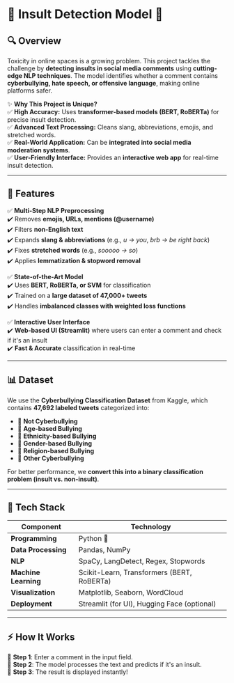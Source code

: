 # 🛑 Insult Detection Model 🚀  



## 🔍 Overview  
Toxicity in online spaces is a growing problem. This project tackles the challenge by **detecting insults in social media comments** using **cutting-edge NLP techniques**. The model identifies whether a comment contains **cyberbullying, hate speech, or offensive language**, making online platforms safer.  

✨ **Why This Project is Unique?**  
✅ **High Accuracy:** Uses **transformer-based models (BERT, RoBERTa)** for precise insult detection.  
✅ **Advanced Text Processing:** Cleans slang, abbreviations, emojis, and stretched words.  
✅ **Real-World Application:** Can be **integrated into social media moderation systems**.  
✅ **User-Friendly Interface:** Provides an **interactive web app** for real-time insult detection.  

---

## 📌 **Features**
✅ **Multi-Step NLP Preprocessing**  
✔️ Removes **emojis, URLs, mentions (@username)**  
✔️ Filters **non-English text**  
✔️ Expands **slang & abbreviations** (e.g., *u → you*, *brb → be right back*)  
✔️ Fixes **stretched words** (e.g., *sooooo → so*)  
✔️ Applies **lemmatization & stopword removal**  

✅ **State-of-the-Art Model**  
✔️ Uses **BERT, RoBERTa, or SVM** for classification  
✔️ Trained on a **large dataset of 47,000+ tweets**  
✔️ Handles **imbalanced classes with weighted loss functions**  

✅ **Interactive User Interface**  
✔️ **Web-based UI (Streamlit)** where users can enter a comment and check if it's an insult  
✔️ **Fast & Accurate** classification in real-time  

---

## 📊 **Dataset**
We use the **Cyberbullying Classification Dataset** from Kaggle, which contains **47,692 labeled tweets** categorized into:  
- 🔹 **Not Cyberbullying**  
- 🔹 **Age-based Bullying**  
- 🔹 **Ethnicity-based Bullying**  
- 🔹 **Gender-based Bullying**  
- 🔹 **Religion-based Bullying**  
- 🔹 **Other Cyberbullying**  

For better performance, we **convert this into a binary classification problem (insult vs. non-insult)**.

---

## 🚀 **Tech Stack**
| Component       | Technology |
|----------------|------------|
| **Programming** | Python 🐍 |
| **Data Processing** | Pandas, NumPy |
| **NLP** | SpaCy, LangDetect, Regex, Stopwords |
| **Machine Learning** | Scikit-Learn, Transformers (BERT, RoBERTa) |
| **Visualization** | Matplotlib, Seaborn, WordCloud |
| **Deployment** | Streamlit (for UI), Hugging Face (optional) |

---

## ⚡ **How It Works**
🔹 **Step 1**: Enter a comment in the input field.  
🔹 **Step 2**: The model processes the text and predicts if it's an insult.  
🔹 **Step 3**: The result is displayed instantly!  

